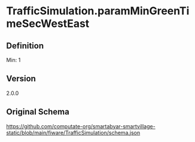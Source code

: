 # TrafficSimulation.paramMinGreenTimeSecWestEast

## Definition
Min: 1

## Version
2.0.0

## Original Schema
https://github.com/computate-org/smartabyar-smartvillage-static/blob/main/fiware/TrafficSimulation/schema.json
